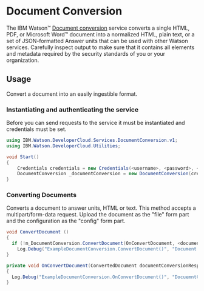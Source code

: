 # Document Conversion

The IBM Watson™ [Document conversion][document_conversion] service converts a single HTML, PDF, or Microsoft Word™ document into a normalized HTML, plain text, or a set of JSON-formatted Answer units that can be used with other Watson services. Carefully inspect output to make sure that it contains all elements and metadata required by the security standards of you or your organization.

## Usage
Convert a document into an easily ingestible format.

### Instantiating and authenticating the service
Before you can send requests to the service it must be instantiated and credentials must be set.
```cs
using IBM.Watson.DeveloperCloud.Services.DocumentConversion.v1;
using IBM.Watson.DeveloperCloud.Utilities;

void Start()
{
    Credentials credentials = new Credentials(<username>, <password>, <url>);
    DocumentConversion _documentConversion = new DocumentConversion(credentials);
}
```

### Converting Documents
Converts a document to answer units, HTML or text. This method accepts a multipart/form-data request. Upload the document as the "file" form part and the configuration as the "config" form part.

```cs
void ConvertDocument ()
{
  if (!m_DocumentConversion.ConvertDocument(OnConvertDocument, <document-filepath>, <conversion-target>))
    Log.Debug("ExampleDocumentConversion.ConvertDocument()", "Document conversion failed!");
}

private void OnConvertDocument(ConvertedDocument documentConversionResponse, string data)
{
  Log.Debug("ExampleDocumentConversion.OnConvertDocument()", "DocuemntConversion - ConvertDocument Response: {0}", data);
}
```

[document_conversion]: https://www.ibm.com/watson/services/document-conversion/
